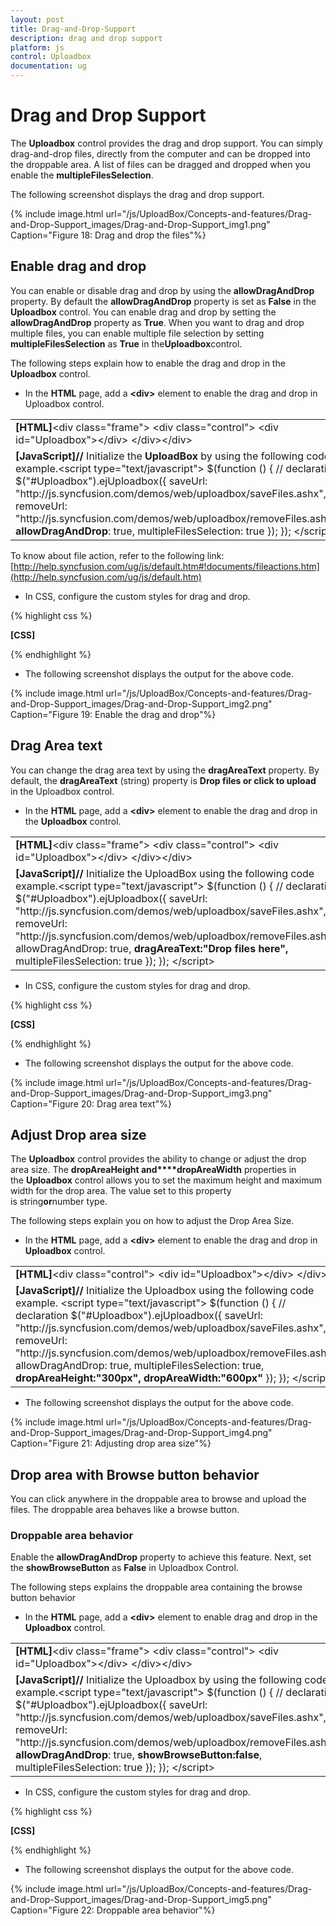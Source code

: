 ```yaml
---
layout: post
title: Drag-and-Drop-Support
description: drag and drop support
platform: js
control: Uploadbox
documentation: ug
---
```


# Drag and Drop Support

The **Uploadbox** control provides the drag and drop support. You can simply drag-and-drop files, directly from the computer and can be dropped into the droppable area. A list of files can be dragged and dropped when you enable the **multipleFilesSelection**.

The following screenshot displays the drag and drop support.



{% include image.html url="/js/UploadBox/Concepts-and-features/Drag-and-Drop-Support_images/Drag-and-Drop-Support_img1.png" Caption="Figure 18: Drag and drop the files"%}

## Enable drag and drop 

You can enable or disable drag and drop by using the **allowDragAndDrop** property. By default the **allowDragAndDrop** property is set as **False** in the **Uploadbox** control. You can enable drag and drop by setting the **allowDragAndDrop** property as **True**. When you want to drag and drop multiple files, you can enable multiple file selection by setting **multipleFilesSelection** as **True** in the****Uploadbox****control.

The following steps explain how to enable the drag and drop in the **Uploadbox** control.

* In the **HTML** page, add a **&lt;div&gt;** element to enable the drag and drop in Uploadbox control.

<table>
<tr>
<td>
<b>[HTML]</b>&lt;div class="frame"&gt;     &lt;div class="control"&gt;            &lt;div id="Uploadbox"&gt;&lt;/div&gt;       &lt;/div&gt;&lt;/div&gt;</td></tr>
<tr>
<td>
<b>[JavaScript]</b><b>//</b> Initialize the <b>UploadBox</b> by using the following code example.&lt;script type="text/javascript"&gt;        $(function () {            // declaration            $("#Uploadbox").ejUploadbox({                saveUrl: "http://js.syncfusion.com/demos/web/uploadbox/saveFiles.ashx",                removeUrl: "http://js.syncfusion.com/demos/web/uploadbox/removeFiles.ashx",                <b>allowDragAndDrop</b>: true,                multipleFilesSelection: true            });        }); &lt;/script&gt;</td></tr>
</table>


To know about file action, refer to the following link: [http://help.syncfusion.com/ug/js/default.htm#!documents/fileactions.htm](http://help.syncfusion.com/ug/js/default.htm)

* In CSS, configure the custom styles for drag and drop.

{% highlight css %}

**[CSS]**
<style>
        .frame {
            width: 500px;
            height: 100px;
            margin-top: 10%;
        }

        .control {
            width: 100%;
            height: 100%;
        }
  </style>


{% endhighlight %}



* The following screenshot displays the output for the above code.

{% include image.html url="/js/UploadBox/Concepts-and-features/Drag-and-Drop-Support_images/Drag-and-Drop-Support_img2.png" Caption="Figure 19: Enable the drag and drop"%}

## Drag Area text

You can change the drag area text by using the **dragAreaText** property.  By default, the **dragAreaText** (string) property is **Drop files or click to upload** in the Uploadbox control.

* In the **HTML** page, add a **&lt;div&gt;** element to enable the drag and drop in the **Uploadbox** control.



<table>
<tr>
<td>
<b>[HTML]</b>&lt;div class="frame"&gt;     &lt;div class="control"&gt;            &lt;div id="Uploadbox"&gt;&lt;/div&gt;       &lt;/div&gt;&lt;/div&gt;</td></tr>
<tr>
<td>
<b>[JavaScript]</b><b>//</b> Initialize the UploadBox using the following code example.&lt;script type="text/javascript"&gt;        $(function () {            // declaration            $("#Uploadbox").ejUploadbox({                saveUrl: "http://js.syncfusion.com/demos/web/uploadbox/saveFiles.ashx",                removeUrl: "http://js.syncfusion.com/demos/web/uploadbox/removeFiles.ashx",                allowDragAndDrop: true,                <b>dragAreaText:"Drop files here",</b>                multipleFilesSelection: true            });        });    &lt;/script&gt;</td></tr>
</table>


* In CSS, configure the custom styles for drag and drop.

{% highlight css %}

**[CSS]**
<style>
        .frame {
            width: 500px;
            height: 100px;
            margin-top: 10%;
        }

        .control {
            width: 100%;
            height: 100%;
        }
  </style>


{% endhighlight %}



*  The following screenshot displays the output for the above code.

{% include image.html url="/js/UploadBox/Concepts-and-features/Drag-and-Drop-Support_images/Drag-and-Drop-Support_img3.png" Caption="Figure 20: Drag area text"%}

## Adjust Drop area size

The **Uploadbox** control provides the ability to change or adjust the drop area size. The **dropAreaHeight and****dropAreaWidth** properties in the **Uploadbox** control allows you to set the maximum height and maximum width for the drop area. The value set to this property is string****or****number type.

The following steps explain you on how to adjust the Drop Area Size.

* In the **HTML** page, add a **&lt;div&gt;** element to enable the drag and drop in **Uploadbox** control.



<table>
<tr>
<td>
<b>[HTML]</b>&lt;div class="control"&gt;     &lt;div id="Uploadbox"&gt;&lt;/div&gt; &lt;/div&gt;</td></tr>
<tr>
<td>
<b>[JavaScript]</b><b>//</b> Initialize the Uploadbox using the following code example.    &lt;script type="text/javascript"&gt;        $(function () {            // declaration            $("#Uploadbox").ejUploadbox({                saveUrl: "http://js.syncfusion.com/demos/web/uploadbox/saveFiles.ashx",                removeUrl: "http://js.syncfusion.com/demos/web/uploadbox/removeFiles.ashx",                allowDragAndDrop: true,                multipleFilesSelection: true,	<b>         dropAreaHeight:"300px",</b><b>	         dropAreaWidth:"600px" </b>            });        });    &lt;/script&gt;</td></tr>
</table>


* The following screenshot displays the output for the above code.

{% include image.html url="/js/UploadBox/Concepts-and-features/Drag-and-Drop-Support_images/Drag-and-Drop-Support_img4.png" Caption="Figure 21: Adjusting drop area size"%}

## Drop area with Browse button behavior

You can click anywhere in the droppable area to browse and upload the files. The droppable area behaves like a browse button.

### Droppable area behavior

Enable the **allowDragAndDrop** property to achieve this feature. Next, set the **showBrowseButton** as **False** in Uploadbox Control.

The following steps explains the droppable area containing the browse button behavior

* In the **HTML** page, add a **&lt;div&gt;** element to enable drag and drop in the **Uploadbox** control.

<table>
<tr>
<td>
<b>[HTML]</b>&lt;div class="frame"&gt;     &lt;div class="control"&gt;            &lt;div id="Uploadbox"&gt;&lt;/div&gt;       &lt;/div&gt;&lt;/div&gt;</td></tr>
<tr>
<td>
<b>[JavaScript]</b><b>//</b> Initialize the Uploadbox by using the following code example.&lt;script type="text/javascript"&gt;        $(function () {            // declaration            $("#Uploadbox").ejUploadbox({                saveUrl: "http://js.syncfusion.com/demos/web/uploadbox/saveFiles.ashx",                removeUrl: "http://js.syncfusion.com/demos/web/uploadbox/removeFiles.ashx",                <b>allowDragAndDrop</b>: true,                <b>showBrowseButton:false</b>,                multipleFilesSelection: true            });        }); &lt;/script&gt;</td></tr>
</table>


* In CSS, configure the custom styles for drag and drop.

{% highlight css %}

**[CSS]**
<style>
        .frame {
            width: 500px;
            height: 100px;
            margin-top: 10%;
        }

        .control {
            width: 100%;
            height: 100%;
        }
  </style>


{% endhighlight %}



* The following screenshot displays the output for the above code.



{% include image.html url="/js/UploadBox/Concepts-and-features/Drag-and-Drop-Support_images/Drag-and-Drop-Support_img5.png" Caption="Figure 22: Droppable area behavior"%}

